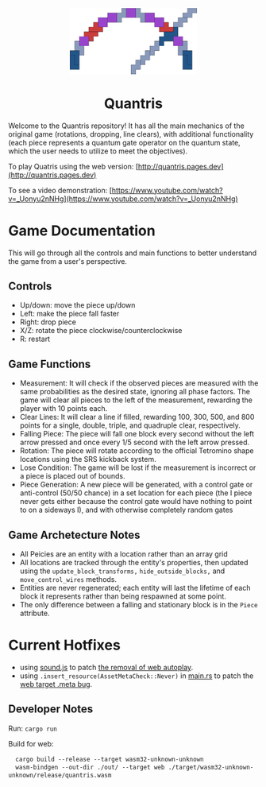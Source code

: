 <div align="center">

<img src="logo.svg" width="256px" />

# Quantris

</div>

Welcome to the Quantris repository! It has all the main mechanics of the original game (rotations, dropping, line clears), with additional functionality (each piece represents a quantum gate operator on the quantum state, which the user needs to utilize to meet the objectives).

To play Quatris using the web version: [http://quantris.pages.dev](http://quantris.pages.dev)

To see a video demonstration: [https://www.youtube.com/watch?v=_Uonyu2nNHg](https://www.youtube.com/watch?v=_Uonyu2nNHg)

# Game Documentation
This will go through all the controls and main functions to better understand the game from a user's perspective.

## Controls
+ Up/down: move the piece up/down
+ Left: make the piece fall faster
+ Right: drop piece
+ X/Z: rotate the piece clockwise/counterclockwise
+ R: restart

## Game Functions
+ Measurement: It will check if the observed pieces are measured with the same probabilities as the desired state, ignoring all phase factors. The game will clear all pieces to the left of the measurement, rewarding the player with 10 points each.
+ Clear Lines: It will clear a line if filled, rewarding 100, 300, 500, and 800 points for a single, double, triple, and quadruple clear, respectively.
+ Falling Piece: The piece will fall one block every second without the left arrow pressed and once every 1/5 second with the left arrow pressed.
+ Rotation: The piece will rotate according to the official Tetromino shape locations using the SRS kickback system.
+ Lose Condition: The game will be lost if the measurement is incorrect or a piece is placed out of bounds.
+ Piece Generation: A new piece will be generated, with a control gate or anti-control (50/50 chance) in a set location for each piece (the I piece never gets either because the control gate would have nothing to point to on a sideways I), and with otherwise completely random gates

## Game Archetecture Notes
+ All Peicies are an entity with a location rather than an array grid
+ All locations are tracked through the entity's properties, then updated using the `update_block_transforms,` `hide_outside_blocks,` and `move_control_wires` methods.
+ Entities are never regenerated; each entity will last the lifetime of each block it represents rather than being respawned at some point.
+ The only difference between a falling and stationary block is in the `Piece` attribute.

# Current Hotfixes
+ using [sound.js](out/sound.js) to patch [the removal of web autoplay](https://developer.chrome.com/blog/web-audio-autoplay/#moving-forward).
+ using `.insert_resource(AssetMetaCheck::Never)` in [main.rs](src/main.rs) to patch the [web target .meta bug](https://github.com/bevyengine/bevy/issues/10157).

## Developer Notes
Run: `cargo run`

Build for web:
```
  cargo build --release --target wasm32-unknown-unknown
  wasm-bindgen --out-dir ./out/ --target web ./target/wasm32-unknown-unknown/release/quantris.wasm
```
